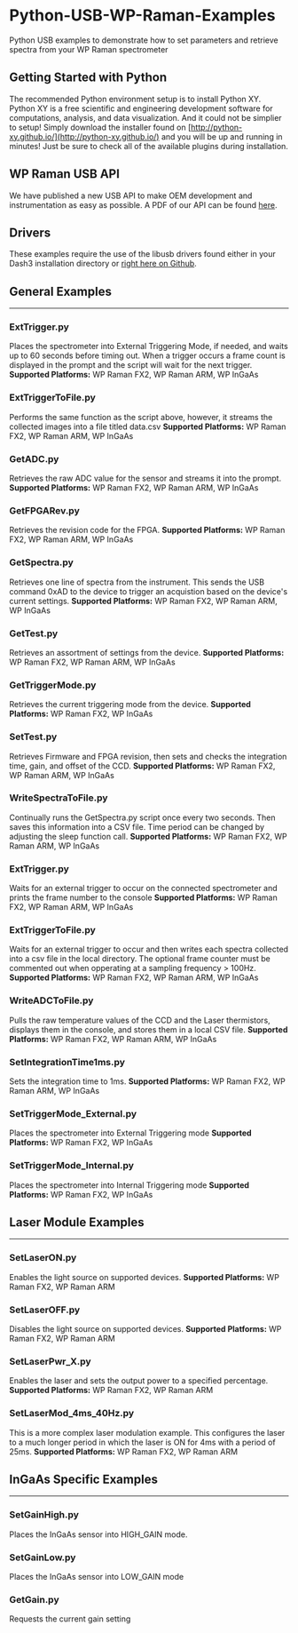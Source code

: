 # Python-USB-WP-Raman-Examples
Python USB examples to demonstrate how to set parameters and retrieve spectra from your WP Raman spectrometer

## Getting Started with Python
The recommended Python environment setup is to install Python XY. Python XY is a free scientific and engineering development software for computations, analysis, and data visualization. And it could not be simplier to setup! Simply download the installer found on [http://python-xy.github.io/](http://python-xy.github.io/) and you will be up and running in minutes! Just be sure to check all of the available plugins during installation.

## WP Raman USB API
We have published a new USB API to make OEM development and instrumentation as easy as possible. A PDF of our API can be found [here](http://wasatchdevices.com/wp-content/uploads/2017/02/OEM-WP-Raman-USB-Interface-Spec-Rev1_4.pdf).

## Drivers
These examples require the use of the libusb drivers found either in your Dash3 installation directory or [right here on Github](https://github.com/WasatchPhotonics/WP_Raman_USB_Drivers).

## General Examples
----

### ExtTrigger.py
Places the spectrometer into External Triggering Mode, if needed, and waits up to 60 seconds before timing out. When a trigger occurs a frame count is displayed in the prompt and the script will wait for the next trigger.
**Supported Platforms:** WP Raman FX2, WP Raman ARM, WP InGaAs

### ExtTriggerToFile.py
Performs the same function as the script above, however, it streams the collected images into a file titled data.csv
**Supported Platforms:** WP Raman FX2, WP Raman ARM, WP InGaAs

### GetADC.py
Retrieves the raw ADC value for the sensor and streams it into the prompt.
**Supported Platforms:** WP Raman FX2, WP Raman ARM, WP InGaAs

### GetFPGARev.py
Retrieves the revision code for the FPGA.
**Supported Platforms:** WP Raman FX2, WP Raman ARM, WP InGaAs

### GetSpectra.py
Retrieves one line of spectra from the instrument. This sends the USB command 0xAD to the device to trigger an acquistion based on the device's current settings.
**Supported Platforms:** WP Raman FX2, WP Raman ARM, WP InGaAs

### GetTest.py
Retrieves an assortment of settings from the device.
**Supported Platforms:** WP Raman FX2, WP Raman ARM, WP InGaAs

### GetTriggerMode.py
Retrieves the current triggering mode from the device.
**Supported Platforms:** WP Raman FX2, WP InGaAs

### SetTest.py
Retrieves Firmware and FPGA revision, then sets and checks the integration time, gain, and offset of the CCD.
**Supported Platforms:** WP Raman FX2, WP Raman ARM, WP InGaAs

### WriteSpectraToFile.py
Continually runs the GetSpectra.py script once every two seconds. Then saves this information into a CSV file. Time period can be changed by adjusting the sleep function call. 
**Supported Platforms:** WP Raman FX2, WP Raman ARM, WP InGaAs

### ExtTrigger.py
Waits for an external trigger to occur on the connected spectrometer and prints the frame number to the console
**Supported Platforms:** WP Raman FX2, WP Raman ARM, WP InGaAs

### ExtTriggerToFile.py
Waits for an external trigger to occur and then writes each spectra collected into a csv file in the local directory. The optional frame counter must be commented out when opperating at a sampling frequency > 100Hz.
**Supported Platforms:** WP Raman FX2, WP Raman ARM, WP InGaAs

### WriteADCToFile.py
Pulls the raw temperature values of the CCD and the Laser thermistors, displays them in the console, and stores them in a local CSV file. 
**Supported Platforms:** WP Raman FX2, WP Raman ARM, WP InGaAs

### SetIntegrationTime1ms.py
Sets the integration time to 1ms.
**Supported Platforms:** WP Raman FX2, WP Raman ARM, WP InGaAs

### SetTriggerMode_External.py
Places the spectrometer into External Triggering mode
**Supported Platforms:** WP Raman FX2, WP InGaAs

### SetTriggerMode_Internal.py
Places the spectrometer into Internal Triggering mode
**Supported Platforms:** WP Raman FX2, WP InGaAs


## Laser Module Examples
----

### SetLaserON.py
Enables the light source on supported devices.
**Supported Platforms:** WP Raman FX2, WP Raman ARM

### SetLaserOFF.py
Disables the light source on supported devices.
**Supported Platforms:** WP Raman FX2, WP Raman ARM

### SetLaserPwr_X.py
Enables the laser and sets the output power to a specified percentage.
**Supported Platforms:** WP Raman FX2, WP Raman ARM

### SetLaserMod_4ms_40Hz.py
This is a more complex laser modulation example. This configures the laser to a much longer period in which the laser is ON for 4ms with a period of 25ms. 
**Supported Platforms:** WP Raman FX2, WP Raman ARM

## InGaAs Specific Examples
----

### SetGainHigh.py
Places the InGaAs sensor into HIGH_GAIN mode.

### SetGainLow.py
Places the InGaAs sensor into LOW_GAIN mode

### GetGain.py
Requests the current gain setting